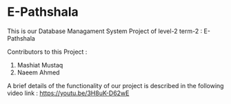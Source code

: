 # E-Pathshala

This is our Database Managament System Project of level-2 term-2 : E-Pathshala 

Contributors to this Project :
1. Mashiat Mustaq
2. Naeem Ahmed

A brief details of the functionality of our project is described in the following video link : https://youtu.be/3H8uK-D62wE
